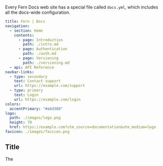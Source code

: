 Every Fern Docs web site has a special file called `docs.yml`, which includes all the docs-wide configuration.

```yaml
title: Fern | Docs
navigation:
  - section: Home
    contents:
      - page: Introduction
        path: ./intro.md
      - page: Authentication
        path: ./auth.md
      - page: Versioning
        path: ./versioning.md
  - api: API Reference
navbar-links:
  - type: secondary
    text: Contact support
    url: https://example.com/support
  - type: primary
    text: Login
    url: https://example.com/login
colors:
  accentPrimary: "#a6d388"
logo:
  path: ./images/logo.png
  height: 70
  href: https://example.com?utm_source=documentation&utm_medium=logo
favicon: ./images/favicon.png
```

## Title

The <title> tag defines the title of the document. The title must be text-only, and it is shown in the browser's title bar or in the page's tab. The title is required. The contents of a page title is very important for search engine optimization (SEO). [Read more.](https://www.w3schools.com/tags/tag_title.asp)

## Navigation

The navigation organizes your documentation in the nav bar. Each section has a title and a list of contents. Contents contain a page name and a file path. The supported file types are `.md` or `.mdx`.

## API Reference

A key benefit of using Fern Docs is that you get your API Reference with just one line. Add `- api: API Reference` and Fern will take care of the rest! You'll see your endpoints, types, and errors populated from your API definition automatically.

## Navigation Bar

Having easy-to-use navigation is important for any documentation web site. In `navbar-links`, you may specify a list of links.

```
navbar-links:
  - type: secondary
    text: Contact support
    url: https://example.com/support
  - type: primary
    text: Login
    url: https://example.com/login
```

### Link type

A link can be `primary` or `secondary`. Primary links are designed to stand out and indicate that they are clickable with an arrow `>`. You may have one primary link.

### Link text

A link has text which is displayed to the user.

### Link URL

A link has a URL which a user is directed to. By default, URLs open in a new browser tab.

Tip: you may want to use a trackable link for the URLs, such as [UTM parameters](https://en.wikipedia.org/wiki/UTM_parameters).

## Colors

You may specify a primary accent color using the [Hexadecimal color](https://www.w3schools.com/colors/colors_hexadecimal.asp). The primary accent color is used in many places, including:

- to indicate the page a user is on within the navbar
- the background of a primary link button
- to underline hyperlinks
- the next and previous page navigation buttons

```
colors:
  accentPrimary: "#a6d388"
```

## Logo

Defines parameters for the website's logo display.

```
logo:
  path: ./images/logo.png
  height: 70
  href: https://example.com?utm_source=documentation&utm_medium=logo
```

### Path

`path` specifies the image file location. Supported logo file types include `.png` and `.svg`.

### Height

`height` sets the logo's height in pixels.

### Href

`href` provides a hyperlink for the logo, often used to point to the website homepage.

## Favicon

Specifies the path to a favicon image, which is typically displayed in a browser tab or bookmark. This small but crucial customization enhances user experience by allowing the website to have a unique and recognizable icon. Supported file types are `.png` and `.ico`.
